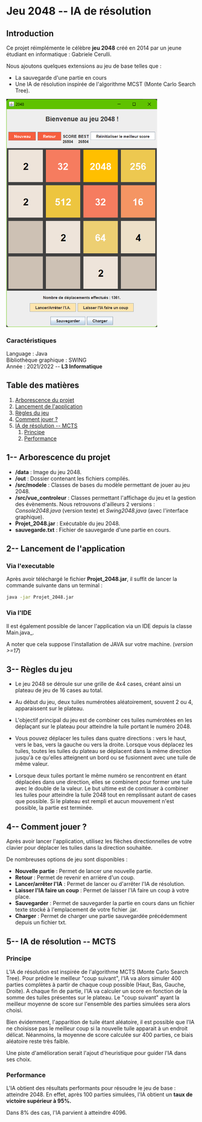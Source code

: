 # Jeu 2048 -- IA de résolution
## Introduction
Ce projet réimplémente le célèbre **jeu 2048** créé en 2014 par un jeune étudiant en informatique : Gabriele Cerulli.

Nous ajoutons quelques extensions au jeu de base telles que :
- La sauvegarde d'une partie en cours
- Une IA de résolution inspirée de l'algorithme MCST (Monte Carlo Search Tree).


<img src="data/capture.png" alt="Img 2048" width="400" />


### Caractéristiques
Language : Java  
Bibliothèque graphique : SWING  
Année : 2021/2022 --  **L3 Informatique**

## Table des matières
1. [Arborescence du projet](#1---arborescence-du-projet)
2. [Lancement de l'application](#2---lancement-de-l'application)
3. [Règles du jeu](#3---règles-du-jeu)
4. [Comment jouer ?](#4---comment-jouer-)
5. [IA de résolution -- MCTS](#5---ia-de-résolution----mcts)
    1. [Principe](#principe)
    2. [Performance](#performance)

## 1-- Arborescence du projet

- **/data**  : Image du jeu 2048.
- **/out**      : Dossier contenant les fichiers compilés.
- **/src/modele**         : Classes de bases du modèle permettant de jouer au jeu 2048.
- **/src/vue_controleur**     : Classes permettant l'affichage du jeu et la gestion des évènements. Nous retrouvons d'ailleurs 2 versions : _Console2048.java_ (version texte) et _Swing2048.java_ (avec l'interface graphique).
- **Projet_2048.jar** : Exécutable du jeu 2048.
- **sauvegarde.txt** : Fichier de sauvegarde d'une partie en cours.


## 2-- Lancement de l'application
### Via l'executable
Après avoir téléchargé le fichier **Projet_2048.jar**, il suffit de lancer la commande suivante dans un terminal :
```bash
java -jar Projet_2048.jar
```

### Via l'IDE
Il est également possible de lancer l'application via un IDE depuis la classe Main.java_.

A noter que cela suppose l'installation de JAVA sur votre machine. (_version >=17_)

## 3-- Règles du jeu
- Le jeu 2048 se déroule sur une grille de 4x4 cases, créant ainsi un plateau de jeu de 16 cases au total.

- Au début du jeu, deux tuiles numérotées aléatoirement, souvent 2 ou 4, apparaissent sur le plateau.

- L'objectif principal du jeu est de combiner ces tuiles numérotées en les déplaçant sur le plateau pour atteindre la tuile portant le numéro 2048.

- Vous pouvez déplacer les tuiles dans quatre directions : vers le haut, vers le bas, vers la gauche ou vers la droite. Lorsque vous déplacez les tuiles, toutes les tuiles du plateau se déplacent dans la même direction jusqu'à ce qu'elles atteignent un bord ou se fusionnent avec une tuile de même valeur.

- Lorsque deux tuiles portant le même numéro se rencontrent en étant déplacées dans une direction, elles se combinent pour former une tuile avec le double de la valeur. Le but ultime est de continuer à combiner les tuiles pour atteindre la tuile 2048 tout en remplissant autant de cases que possible. Si le plateau est rempli et aucun mouvement n'est possible, la partie est terminée.

## 4-- Comment jouer ?
Après avoir lancer l'application, utilisez les flèches directionnelles de votre clavier pour déplacer les tuiles dans la direction souhaitée.

De nombreuses options de jeu sont disponibles :
- **Nouvelle partie** : Permet de lancer une nouvelle partie.
- **Retour** : Permet de revenir en arrière d'un coup.
- **Lancer/arrêter l'IA** : Permet de lancer ou d'arrêter l'IA de résolution.
- **Laisser l'IA faire un coup** : Permet de laisser l'IA faire un coup à votre place.
- **Sauvegarder** : Permet de sauvegarder la partie en cours dans un fichier texte stocké à l'emplacement de votre fichier .jar.
- **Charger** : Permet de charger une partie sauvegardée précédemment depuis un fichier txt.

## 5-- IA de résolution -- MCTS
### Principe
L'IA de résolution est inspirée de l'algorithme MCTS (Monte Carlo Search Tree). Pour prédire le meilleur "coup suivant", l'IA va alors simuler 400 parties complètes à partir de chaque coup possible (Haut, Bas, Gauche, Droite). A chaque fin de partie, l'IA va calculer un score en fonction de la somme des tuiles présentes sur le plateau. Le "coup suivant" ayant la meilleur moyenne de score sur l'ensemble des parties simulées sera alors choisi.

Bien évidemment, l'apparition de tuile étant aléatoire, il est possible que l'IA ne choisisse pas le meilleur coup si la nouvelle tuile apparait à un endroit délicat. Néanmoins, la moyenne de score calculée sur 400 parties, ce biais aléatoire reste très faible.

Une piste d'amélioration serait l'ajout d'heuristique pour guider l'IA dans ses choix.

### Performance
L'IA obtient des résultats performants pour résoudre le jeu de base : atteindre 2048. En effet, après 100 parties simulées, l'IA obtient un **taux de victoire supérieur à 95%.**

Dans 8% des cas, l'IA parvient à atteindre 4096.